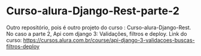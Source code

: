 # Curso-alura-Django-Rest-parte-2
Outro repositório, pois é outro projeto  do curso : Curso-alura-Django-Rest. No caso a parte 2, Api com django  3: Validações, filtros e deploy.
Link do curso: https://cursos.alura.com.br/course/api-django-3-validacoes-buscas-filtros-deploy 

